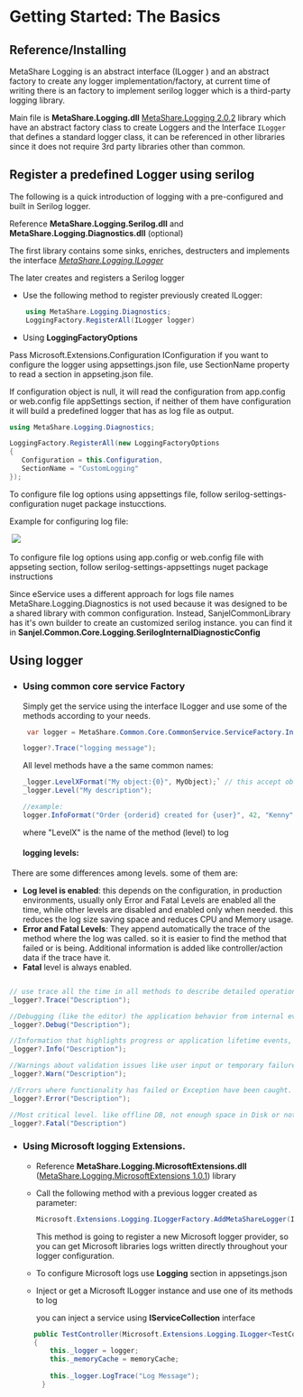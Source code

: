
# Getting Started: The Basics

## Reference/Installing 

MetaShare Logging is an abstract interface (ILogger ) and an abstract factory to create any logger implementation/factory, at current time of writing there is an factory to implement serilog logger which is a third-party logging library.



Main file is **MetaShare.Logging.dll** [MetaShare.Logging 2.0.2](http://nuget.metashare.com.cn/packages/metashare.logging/2.0.2) library which have an abstract factory class to create Loggers and the Interface `ILogger` that defines a standard logger class, it can be referenced in other libraries since it does not require 3rd party libraries other than common.


## Register a predefined Logger using serilog

The following is a quick introduction of logging with a pre-configured and built in Serilog logger.

Reference **MetaShare.Logging.Serilog.dll** and **MetaShare.Logging.Diagnostics.dll** (optional)

The first library contains some sinks, enriches, destructers and implements the interface *[MetaShare.Logging.ILogger]()*

The later creates and registers a Serilog logger

- Use the following method to register previously created ILogger:


```c#
	using MetaShare.Logging.Diagnostics;
	LoggingFactory.RegisterAll(ILogger logger)
```



- Using   **LoggingFactoryOptions** 

Pass Microsoft.Extensions.Configuration IConfiguration  if  you want to configure  the logger using appsettings.json file, use SectionName property  to read  a section in appseting.json file.

If configuration object is null, it will read the configuration from app.config or web.config file appSettings section, if neither of them have configuration it will build a predefined logger that has as log file as output.

```c#
using MetaShare.Logging.Diagnostics;

LoggingFactory.RegisterAll(new LoggingFactoryOptions
{
   Configuration = this.Configuration,
   SectionName = "CustomLogging"
});
```
To configure file log options using appsettings file, follow serilog-settings-configuration nuget package 
instucctions.

Example for configuring log file:

​    ![](https://user-images.githubusercontent.com/31224786/205023181-1b44b599-4f12-41f8-86bb-1de457514e95.png)



To configure file log options using app.config or web.config file with appseting section, follow serilog-settings-appsettings nuget package instructions 

Since eService uses a different approach for logs file names MetaShare.Logging.Diagnostics is not used because it was designed to be a shared library with common configuration. Instead, SanjelCommonLibrary  has it's own builder to create an customized serilog instance. you can find it in **Sanjel.Common.Core.Logging.SerilogInternalDiagnosticConfig**






## Using logger

- ### Using common core service Factory 

  Simply get the service using the interface ILogger and use some of the methods according to your needs.

  ```c#
   var logger = MetaShare.Common.Core.CommonService.ServiceFactory.Instance.GetService<MetaShare.Logging.ILogger>();
  
  logger?.Trace("logging message");
  ```
  
  All level methods have a the same common names:
  
	```c#
  _logger.LevelXFormat("My object:{0}", MyObject);` // this accept objects to add to the log.
  _logger.Level("My description");
  
  //example:
  logger.InfoFormat("Order {orderid} created for {user}", 42, "Kenny");
  ```
  
  where  "LevelX" is the name of the method (level) to log
  
  #### logging levels:

​		There are some differences among levels. some of them are:

- **Log level is enabled**: this depends on the configuration, in production environments, usually  only  Error and Fatal Levels are enabled all the time, while other levels are disabled and enabled only when needed. this reduces the log size saving space and reduces CPU and Memory usage.
- **Error and Fatal Levels**:  They append automatically the trace of the method where the log was called. so it is easier to find the method that failed or is being. Additional information is added like controller/action data if the trace have it.
- **Fatal** level is always enabled.

 ```c#

// use trace all the time in all methods to describe detailed operations 
_logger?.Trace("Description");

//Debugging (like the editor) the application behavior from internal events of interest.
_logger?.Debug("Description");

//Information that highlights progress or application lifetime events, like methods result
_logger?.Info("Description");

//Warnings about validation issues like user input or temporary failures that can be recovered like http 404 events.
_logger?.Warn("Description");

//Errors where functionality has failed or Exception have been caught. mostly used in catch sections (try-catch)
_logger?.Error("Description");

//Most critical level. like offline DB, not enough space in Disk or not network connection.
_logger?.Fatal("Description") 

 ```





- ### Using Microsoft logging Extensions.

  - Reference **MetaShare.Logging.MicrosoftExtensions.dll**  ([MetaShare.Logging.MicrosoftExtensions 1.0.1](http://nuget.metashare.com.cn/packages/metashare.logging.microsoftextensions/1.0.1)) library

  - Call the following method with a previous logger created as parameter:

    ```c#
    Microsoft.Extensions.Logging.ILoggerFactory.AddMetaShareLogger(ILogger logger);
    ```

    This method is going to register a new Microsoft logger provider, so you can get Microsoft libraries logs written directly throughout your logger configuration.
    
    
    
  - To configure  Microsoft logs use  **Logging** section in appsetings.json

  

  - Inject or get a Microsoft ILogger instance and use one of its methods to log

    you can inject a service using **IServiceCollection** interface 

    

```c#
      public TestController(Microsoft.Extensions.Logging.ILogger<TestController> logger)
      {
          this._logger = logger;
          this._memoryCache = memoryCache;         
          
          this._logger.LogTrace("Log Message");
        }
```

